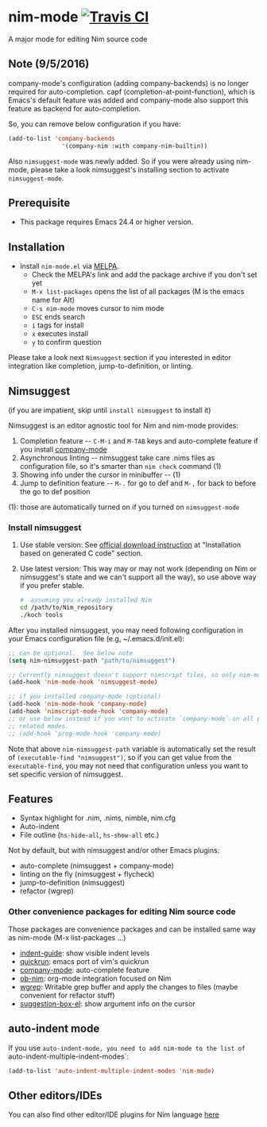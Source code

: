nim-mode [![Travis CI](https://travis-ci.org/nim-lang/nim-mode.svg?branch=master)](https://travis-ci.org/nim-lang/nim-mode)
===========

A major mode for editing Nim source code

## Note (9/5/2016)
company-mode's configuration (adding company-backends) is no longer
required for auto-completion. capf (completion-at-point-function),
which is Emacs's default feature was added and company-mode also
support this feature as backend for auto-completion.

So, you can remove below configuration if you have:

```lisp
(add-to-list 'company-backends
               '(company-nim :with company-nim-builtin))
```

Also `nimsuggest-mode` was newly added. So if you were already using
nim-mode, please take a look nimsuggest's installing section to
activate `nimsuggest-mode`.

## Prerequisite
- This package requires Emacs 24.4 or higher version.

## Installation

* Install `nim-mode.el` via [MELPA](https://melpa.org/#/getting-started).
  * Check the MELPA's link and add the package archive if you don't set yet
  * `M-x list-packages`  opens the list of all packages (M is the emacs name for Alt)
  * `C-s nim-mode`       moves cursor to nim mode
  * `ESC`                ends search
  * `i`                  tags for install
  * `x`                  executes install
  * `y`                  to confirm question

Please take a look next `Nimsuggest` section if you interested in
editor integration like completion, jump-to-definition, or linting.

## Nimsuggest
(if you are impatient, skip until `install nimsuggest` to install it)

Nimsuggest is an editor agnostic tool for Nim and nim-mode provides:

1. Completion feature -- `C-M-i` and `M-TAB` keys and auto-complete feature if
   you install [company-mode](https://github.com/company-mode/company-mode)
2. Asynchronous linting -- nimsuggest take care .nims files as
   configuration file, so it's smarter than `nim check` command (1)
3. Showing info under the cursor in minibuffer -- (1)
4. Jump to definition feature -- `M-.` for go to def and `M-,` for
   back to before the go to def position

(1): those are automatically turned on if you turned on `nimsuggest-mode`

### Install nimsuggest

1. Use stable version:
   See [official download instruction](http://nim-lang.org/download.html) at
   "Installation based on generated C code" section.

2. Use latest version:
   This way may or may not work (depending on Nim or nimsuggest's
   state and we can't support all the way), so use above way
   if you prefer stable.
   ```sh
   #  assuming you already installed Nim
   cd /path/to/Nim_repository
   ./koch tools
   ```

After you installed nimsuggest, you may need following configuration in
your Emacs configuration file (e.g, ~/.emacs.d/init.el):

```el
;; can be optional.  See below note
(setq nim-nimsuggest-path "path/to/nimsuggest")

;; Currently nimsuggest doesn't support nimscript files, so only nim-mode...
(add-hook 'nim-mode-hook 'nimsuggest-mode)

;; if you installed company-mode (optional)
(add-hook 'nim-mode-hook 'company-mode)
(add-hook 'nimscript-mode-hook 'company-mode)
;; or use below instead if you want to activate `company-mode` on all programming
;; related modes.
;; (add-hook 'prog-mode-hook 'company-mode)
```

Note that above `nim-nimsuggest-path` variable is automatically set
the result of `(executable-find "nimsuggest")`, so if you can get
value from the `executable-find`, you may not need that
configuration unless you want to set specific version of nimsuggest.

## Features
- Syntax highlight for .nim, .nims, nimble, nim.cfg
- Auto-indent
- File outline (`hs-hide-all`, `hs-show-all` etc.)

Not by default, but with nimsuggest and/or other Emacs plugins:

- auto-complete (nimsuggest + company-mode)
- linting on the fly (nimsuggest + flycheck)
- jump-to-definition (nimsuggest)
- refactor (wgrep)

### Other convenience packages for editing Nim source code

Those packages are convenience packages and can be installed same way
as nim-mode (M-x list-packages ...)

- [indent-guide](https://github.com/zk-phi/indent-guide): show visible indent levels
- [quickrun](https://github.com/syohex/emacs-quickrun): emacs port of vim's quickrun
- [company-mode](https://github.com/company-mode/company-mode): auto-complete feature
- [ob-nim](https://github.com/Lompik/ob-nim): org-mode integration focused on Nim
- [wgrep](https://github.com/mhayashi1120/Emacs-wgrep): Writable grep buffer and apply the changes to files (maybe convenient for refactor stuff)
- [suggestion-box-el](https://github.com/yuutayamada/suggestion-box-el): show argument info on the cursor

## auto-indent mode
If you use `auto-indent-mode, you need to add nim-mode to the list of
`auto-indent-multiple-indent-modes`:
```el
(add-to-list 'auto-indent-multiple-indent-modes 'nim-mode)
```

## Other editors/IDEs

You can also find other editor/IDE plugins for Nim language [here](https://github.com/nim-lang/Nim/wiki/editor-support)

